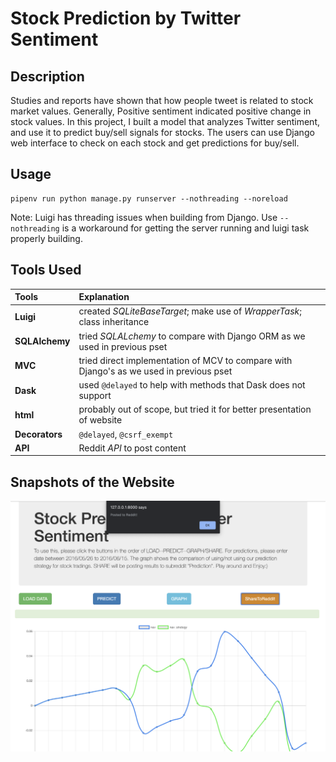 # Stock Prediction by Twitter Sentiment


## Description

Studies and reports have shown that how people tweet is related to stock market values. Generally, Positive sentiment indicated positive change in stock values. In this project, I built a model that analyzes Twitter sentiment, and use it to predict buy/sell signals for stocks. The users can use Django web interface to check on each stock and get predictions for buy/sell.


## Usage

```
pipenv run python manage.py runserver --nothreading --noreload
```
Note: Luigi has threading issues when building from Django. Use `--nothreading` is a workaround for getting the server running and luigi task properly building.


## Tools Used


| Tools         |Explanation            |
| :-------------|:----------------------|
|**Luigi**      |created *SQLiteBaseTarget*; make use of *WrapperTask*; class inheritance|
|**SQLAlchemy** |tried *SQLALchemy* to compare with Django ORM as we used in previous pset|
|**MVC**        |tried direct implementation of MCV to compare with Django's as we used in previous pset|
|**Dask**       |used `@delayed` to help with methods that Dask does not support|
|**html**       |probably out of scope, but tried it for better presentation of website|
|**Decorators** |`@delayed`, `@csrf_exempt`|
|**API**        |Reddit *API* to post content|


## Snapshots of the Website
![Alt text](screen_shot.jpg?raw=true "Screen Shot")
